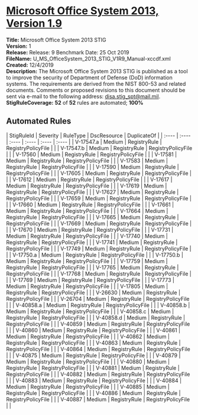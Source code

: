 # [Microsoft Office System 2013, Version 1.9](https://github.com/Microsoft/PowerStig/wiki/Office-System2013-1.9)

**Title:** Microsoft Office System 2013 STIG  
**Version:** 1  
**Release:** Release: 9 Benchmark Date: 25 Oct 2019  
**FileName:** U_MS_OfficeSystem_2013_STIG_V1R9_Manual-xccdf.xml  
**Created:** 12/4/2019  
**Description:** The Microsoft Office System 2013 STIG is published as a tool to improve the security of Department of Defense (DoD) information systems. The requirements are derived from the NIST 800-53 and related documents. Comments or proposed revisions to this document should be sent via e-mail to the following address: disa.stig_spt@mail.mil.  
**StigRuleCoverage:** **52** of **52** rules are automated; **100%**  

## Automated Rules

| StigRuleId | Severity | RuleType | DscResource | DuplicateOf |
| :---- | :---- | :---- | :---- | :---- | :---- |
| V-17547.a | Medium | RegistryRule | RegistryPolicyFile |  |
| V-17547.b | Medium | RegistryRule | RegistryPolicyFile |  |
| V-17560 | Medium | RegistryRule | RegistryPolicyFile |  |
| V-17581 | Medium | RegistryRule | RegistryPolicyFile |  |
| V-17583 | Medium | RegistryRule | RegistryPolicyFile |  |
| V-17590 | Medium | RegistryRule | RegistryPolicyFile |  |
| V-17605 | Medium | RegistryRule | RegistryPolicyFile |  |
| V-17612 | Medium | RegistryRule | RegistryPolicyFile |  |
| V-17617 | Medium | RegistryRule | RegistryPolicyFile |  |
| V-17619 | Medium | RegistryRule | RegistryPolicyFile |  |
| V-17627 | Medium | RegistryRule | RegistryPolicyFile |  |
| V-17659 | Medium | RegistryRule | RegistryPolicyFile |  |
| V-17660 | Medium | RegistryRule | RegistryPolicyFile |  |
| V-17661 | Medium | RegistryRule | RegistryPolicyFile |  |
| V-17664 | Medium | RegistryRule | RegistryPolicyFile |  |
| V-17665 | Medium | RegistryRule | RegistryPolicyFile |  |
| V-17669 | Medium | RegistryRule | RegistryPolicyFile |  |
| V-17670 | Medium | RegistryRule | RegistryPolicyFile |  |
| V-17731 | Medium | RegistryRule | RegistryPolicyFile |  |
| V-17740 | Medium | RegistryRule | RegistryPolicyFile |  |
| V-17741 | Medium | RegistryRule | RegistryPolicyFile |  |
| V-17749 | Medium | RegistryRule | RegistryPolicyFile |  |
| V-17750.a | Medium | RegistryRule | RegistryPolicyFile |  |
| V-17750.b | Medium | RegistryRule | RegistryPolicyFile |  |
| V-17759 | Medium | RegistryRule | RegistryPolicyFile |  |
| V-17765 | Medium | RegistryRule | RegistryPolicyFile |  |
| V-17768 | Medium | RegistryRule | RegistryPolicyFile |  |
| V-17769 | Medium | RegistryRule | RegistryPolicyFile |  |
| V-17773 | Medium | RegistryRule | RegistryPolicyFile |  |
| V-17805 | Medium | RegistryRule | RegistryPolicyFile |  |
| V-26630 | Medium | RegistryRule | RegistryPolicyFile |  |
| V-26704 | Medium | RegistryRule | RegistryPolicyFile |  |
| V-40858.a | Medium | RegistryRule | RegistryPolicyFile |  |
| V-40858.b | Medium | RegistryRule | RegistryPolicyFile |  |
| V-40858.c | Medium | RegistryRule | RegistryPolicyFile |  |
| V-40858.d | Medium | RegistryRule | RegistryPolicyFile |  |
| V-40859 | Medium | RegistryRule | RegistryPolicyFile |  |
| V-40860 | Medium | RegistryRule | RegistryPolicyFile |  |
| V-40861 | Medium | RegistryRule | RegistryPolicyFile |  |
| V-40862 | Medium | RegistryRule | RegistryPolicyFile |  |
| V-40863 | Medium | RegistryRule | RegistryPolicyFile |  |
| V-40864 | Medium | RegistryRule | RegistryPolicyFile |  |
| V-40875 | Medium | RegistryRule | RegistryPolicyFile |  |
| V-40879 | Medium | RegistryRule | RegistryPolicyFile |  |
| V-40880 | Medium | RegistryRule | RegistryPolicyFile |  |
| V-40881 | Medium | RegistryRule | RegistryPolicyFile |  |
| V-40882 | Medium | RegistryRule | RegistryPolicyFile |  |
| V-40883 | Medium | RegistryRule | RegistryPolicyFile |  |
| V-40884 | Medium | RegistryRule | RegistryPolicyFile |  |
| V-40885 | Medium | RegistryRule | RegistryPolicyFile |  |
| V-40886 | Medium | RegistryRule | RegistryPolicyFile |  |
| V-40887 | Medium | RegistryRule | RegistryPolicyFile |  |

